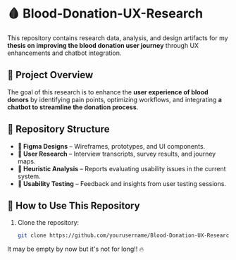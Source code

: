 # 🩸 Blood-Donation-UX-Research  

This repository contains research data, analysis, and design artifacts for my **thesis on improving the blood donation user journey** through UX enhancements and chatbot integration.  

## 📌 Project Overview  
The goal of this research is to enhance the **user experience of blood donors** by identifying pain points, optimizing workflows, and integrating **a chatbot to streamline the donation process**.  

## 📂 Repository Structure  
- **📁 Figma Designs** – Wireframes, prototypes, and UI components.  
- **📁 User Research** – Interview transcripts, survey results, and journey maps.  
- **📁 Heuristic Analysis** – Reports evaluating usability issues in the current system.  
- **📁 Usability Testing** – Feedback and insights from user testing sessions.  

## 🚀 How to Use This Repository  
1. Clone the repository:  
   ```bash
   git clone https://github.com/yourusername/Blood-Donation-UX-Research.git

It may be empty by now but it's not for long!! 🔥
